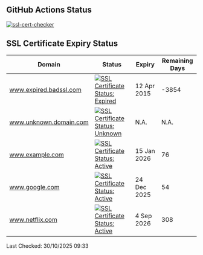 ## GitHub Actions Status
[![ssl-cert-checker](https://github.com/owxiang/ssl-cert-checker/actions/workflows/ssl-cert-checker.yml/badge.svg?branch=main)](https://github.com/owxiang/ssl-cert-checker/actions/workflows/ssl-cert-checker.yml)
## SSL Certificate Expiry Status
<!-- prettier-ignore -->
| Domain | Status | Expiry | Remaining Days |
|--------|--------|--------|----------------|
| www.expired.badssl.com | [![SSL Certificate Status: Expired](https://img.shields.io/badge/Expired-red.svg)](expired.badssl.com) | 12 Apr 2015 | -3854 |
| www.unknown.domain.com | [![SSL Certificate Status: Unknown](https://img.shields.io/badge/Unknown-lightgrey.svg)](unknown.domain.com) | N.A. | N.A. |
| www.example.com | [![SSL Certificate Status: Active](https://img.shields.io/badge/Active-brightgreen.svg)](example.com) | 15 Jan 2026 | 76 |
| www.google.com | [![SSL Certificate Status: Active](https://img.shields.io/badge/Active-brightgreen.svg)](google.com) | 24 Dec 2025 | 54 |
| www.netflix.com | [![SSL Certificate Status: Active](https://img.shields.io/badge/Active-brightgreen.svg)](netflix.com) | 4 Sep 2026 | 308 |

Last Checked: 30/10/2025 09:33
